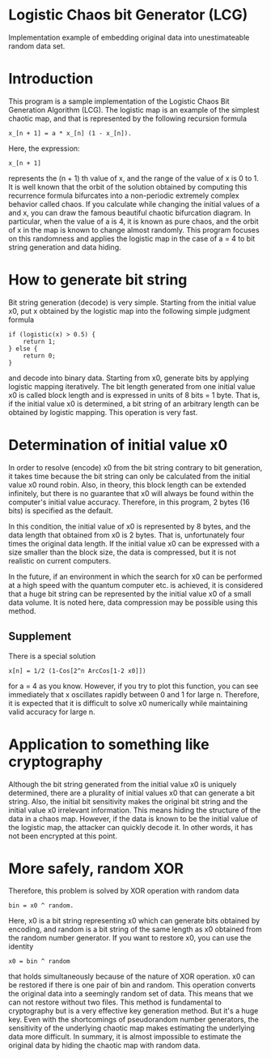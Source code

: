 # Logistic Chaos bit Generator (LCG)

Implementation example of embedding original data into unestimateable random data set.

# Introduction
This program is a sample implementation of the Logistic Chaos Bit Generation Algorithm (LCG).
The logistic map is an example of the simplest chaotic map, and that is represented by the following recursion formula

	x_[n + 1] = a * x_[n] (1 - x_[n]).

Here, the expression:

	x_[n + 1]

 represents the (n + 1) th value of x, and the range of the value of x is 0 to 1.
It is well known that the orbit of the solution obtained by computing this recurrence formula bifurcates into a non-periodic extremely complex behavior called chaos.
If you calculate while changing the initial values of a and x, you can draw the famous beautiful chaotic bifurcation diagram.
In particular, when the value of a is 4, it is known as pure chaos, and the orbit of x in the map is known to change almost randomly.
This program focuses on this randomness and applies the logistic map in the case of a = 4 to bit string generation and data hiding.

# How to generate bit string

Bit string generation (decode) is very simple.
Starting from the initial value x0, put x obtained by the logistic map into the following simple judgment formula

	if (logistic(x) > 0.5) {
		return 1;
	} else {
		return 0;
	}

and decode into binary data.
Starting from x0, generate bits by applying logistic mapping iteratively.
The bit length generated from one initial value x0 is called block length and is expressed in units of 8 bits = 1 byte.
That is, if the initial value x0 is determined, a bit string of an arbitrary length can be obtained by logistic mapping.
This operation is very fast.

# Determination of initial value x0

In order to resolve (encode) x0 from the bit string contrary to bit generation, it takes time because the bit string can only be calculated from the initial value x0 round robin.
Also, in theory, this block length can be extended infinitely, but there is no guarantee that x0 will always be found within the computer's initial value accuracy.
Therefore, in this program, 2 bytes (16 bits) is specified as the default.

In this condition, the initial value of x0 is represented by 8 bytes, and the data length that obtained from x0 is 2 bytes.
That is, unfortunately four times the original data length.
If the initial value x0 can be expressed with a size smaller than the block size, the data is compressed, but it is not realistic on current computers.

In the future, if an environment in which the search for x0 can be performed at a high speed with the quantum computer etc. is achieved, it is considered that a huge bit string can be represented by the initial value x0 of a small data volume.
It is noted here, data compression may be possible using this method.

## Supplement
There is a special solution

	x[n] = 1/2 (1-Cos[2^n ArcCos[1-2 x0]])

for a = 4 as you know.
However, if you try to plot this function, you can see immediately that x oscillates rapidly between 0 and 1 for large n.
Therefore, it is expected that it is difficult to solve x0 numerically while maintaining valid accuracy for large n.

# Application to something like cryptography

Although the bit string generated from the initial value x0 is uniquely determined, there are a plurality of initial values x0 that can generate a bit string.
Also, the initial bit sensitivity makes the original bit string and the initial value x0 irrelevant information.
This means hiding the structure of the data in a chaos map.
However, if the data is known to be the initial value of the logistic map, the attacker can quickly decode it. In other words, it has not been encrypted at this point.

# More safely, random XOR

Therefore, this problem is solved by XOR operation with random data

	bin = x0 ^ random.

Here, x0 is a bit string representing x0 which can generate bits obtained by encoding, and random is a bit string of the same length as x0 obtained from the random number generator.
If you want to restore x0, you can use the identity

	x0 = bin ^ random

that holds simultaneously because of the nature of XOR operation.
x0 can be restored if there is one pair of bin and random.
This operation converts the original data into a seemingly random set of data. This means that we can not restore without two files.
This method is fundamental to cryptography but is a very effective key generation method. But it's a huge key.
Even with the shortcomings of pseudorandom number generators, the sensitivity of the underlying chaotic map makes estimating the underlying data more difficult.
In summary, it is almost impossible to estimate the original data by hiding the chaotic map with random data.
